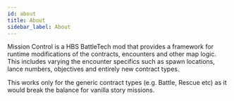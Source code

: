```yaml
---
id: about
title: About
sidebar_label: About
---
```


Mission Control is a HBS BattleTech mod that provides a framework for runtime modifications of the contracts, encounters and other map logic. This includes varying the encounter specifics such as spawn locations, lance numbers, objectives and entirely new contract types.

This works only for the generic contract types (e.g. Battle, Rescue etc) as it would break the balance for vanilla story missions.

